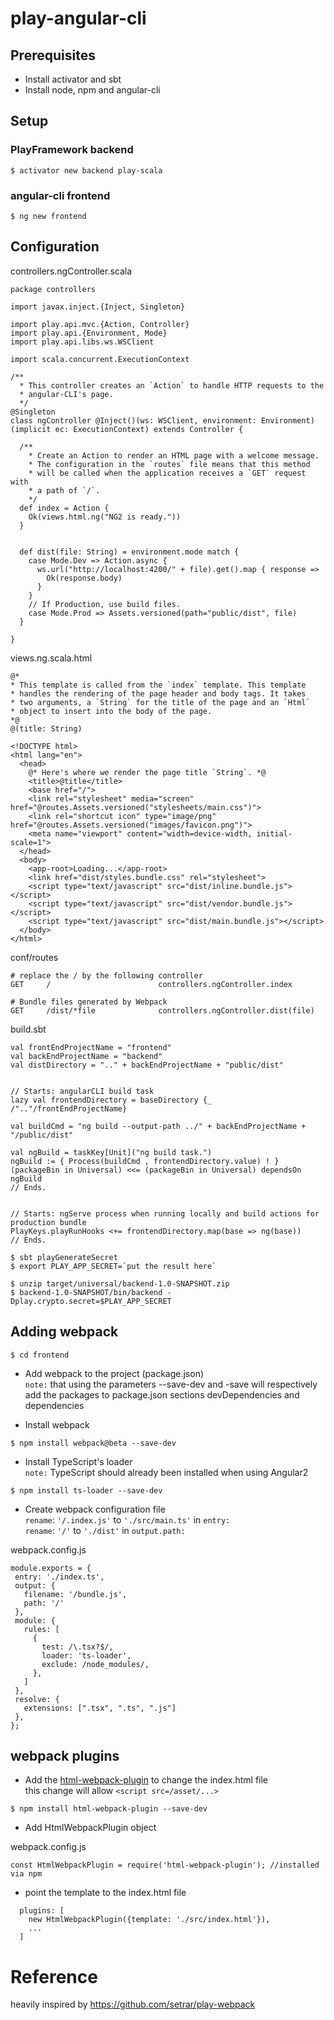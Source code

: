 # play-angular-cli


## Prerequisites

* Install activator and sbt
* Install node, npm and angular-cli

## Setup

### PlayFramework backend

```
$ activator new backend play-scala
```

### angular-cli frontend
```
$ ng new frontend
```

## Configuration

controllers.ngController.scala

```
package controllers

import javax.inject.{Inject, Singleton}

import play.api.mvc.{Action, Controller}
import play.api.{Environment, Mode}
import play.api.libs.ws.WSClient

import scala.concurrent.ExecutionContext

/**
  * This controller creates an `Action` to handle HTTP requests to the
  * angular-CLI's page.
  */
@Singleton
class ngController @Inject()(ws: WSClient, environment: Environment)(implicit ec: ExecutionContext) extends Controller {

  /**
    * Create an Action to render an HTML page with a welcome message.
    * The configuration in the `routes` file means that this method
    * will be called when the application receives a `GET` request with
    * a path of `/`.
    */
  def index = Action {
    Ok(views.html.ng("NG2 is ready."))
  }


  def dist(file: String) = environment.mode match {
    case Mode.Dev => Action.async {
      ws.url("http://localhost:4200/" + file).get().map { response =>
        Ok(response.body)
      }
    }
    // If Production, use build files.
    case Mode.Prod => Assets.versioned(path="public/dist", file)
  }

}
```
views.ng.scala.html
```
@*
* This template is called from the `index` template. This template
* handles the rendering of the page header and body tags. It takes
* two arguments, a `String` for the title of the page and an `Html`
* object to insert into the body of the page.
*@
@(title: String)

<!DOCTYPE html>
<html lang="en">
  <head>
    @* Here's where we render the page title `String`. *@
    <title>@title</title>
    <base href="/">
    <link rel="stylesheet" media="screen" href="@routes.Assets.versioned("stylesheets/main.css")">
    <link rel="shortcut icon" type="image/png" href="@routes.Assets.versioned("images/favicon.png")">
    <meta name="viewport" content="width=device-width, initial-scale=1">
  </head>
  <body>
    <app-root>Loading...</app-root>
    <link href="dist/styles.bundle.css" rel="stylesheet">
    <script type="text/javascript" src="dist/inline.bundle.js"></script>
    <script type="text/javascript" src="dist/vendor.bundle.js"></script>
    <script type="text/javascript" src="dist/main.bundle.js"></script>
  </body>
</html>
```


conf/routes

```
# replace the / by the following controller
GET     /                        controllers.ngController.index

# Bundle files generated by Webpack
GET     /dist/*file              controllers.ngController.dist(file)
```

build.sbt
```
val frontEndProjectName = "frontend"
val backEndProjectName = "backend"
val distDirectory = ".." + backEndProjectName + "public/dist"


// Starts: angularCLI build task
lazy val frontendDirectory = baseDirectory {_ /".."/frontEndProjectName}

val buildCmd = "ng build --output-path ../" + backEndProjectName + "/public/dist"

val ngBuild = taskKey[Unit]("ng build task.")
ngBuild := { Process(buildCmd , frontendDirectory.value) ! }
(packageBin in Universal) <<= (packageBin in Universal) dependsOn ngBuild
// Ends.


// Starts: ngServe process when running locally and build actions for production bundle
PlayKeys.playRunHooks <+= frontendDirectory.map(base => ng(base))
// Ends.
```

```
$ sbt playGenerateSecret
$ export PLAY_APP_SECRET=`put the result here`
```

```
$ unzip target/universal/backend-1.0-SNAPSHOT.zip
$ backend-1.0-SNAPSHOT/bin/backend -Dplay.crypto.secret=$PLAY_APP_SECRET
```

## Adding webpack
```
$ cd frontend
```

* Add webpack to the project (package.json)  
  `note:` that using the parameters --save-dev and -save will respectively 
  add the packages to package.json sections devDependencies and dependencies

* Install webpack
```
$ npm install webpack@beta --save-dev 
```
* Install TypeScript's loader  
  `note:` TypeScript should already been installed when using Angular2
```
$ npm install ts-loader --save-dev 
```
* Create webpack configuration file   
   `rename`: `'/.index.js'` to `'./src/main.ts'` in `entry:`  
   `rename`: `'/'` to `'./dist'` in `output.path:`  

webpack.config.js
```
module.exports = {
 entry: './index.ts',
 output: {
   filename: '/bundle.js',
   path: '/'
 },
 module: {
   rules: [
     {
       test: /\.tsx?$/,
       loader: 'ts-loader',
       exclude: /node_modules/,
     },
   ]
 }, 
 resolve: {
   extensions: [".tsx", ".ts", ".js"]
 },
};
```


## webpack plugins

* Add the [html-webpack-plugin](https://webpack.js.org/concepts/plugins/#configuration) to change the index.html file  
  this change will allow `<script src=/asset/...>`

```
$ npm install html-webpack-plugin --save-dev
```
* Add HtmlWebpackPlugin object

webpack.config.js
```
const HtmlWebpackPlugin = require('html-webpack-plugin'); //installed via npm
```
* point the template to the index.html file  

```
  plugins: [
    new HtmlWebpackPlugin({template: './src/index.html'}),
    ...
  ]
```
# Reference
heavily inspired by https://github.com/setrar/play-webpack
